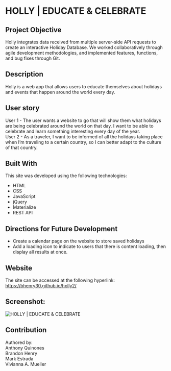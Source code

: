 # HOLLY | EDUCATE & CELEBRATE  
 
## Project Objective  
Holly integrates data received from multiple server-side API requests to create an interactive Holiday Database. We worked collaboratively through agile development methodologies, and implemented features, functions, and bug fixes through Git.   
## Description  
Holly is a web app that allows users to educate themselves about holidays and events that happen around the world every day.  
## User story  
User 1 - The user wants a website to go that will show them what holidays are being celebrated around the world on that day. I want to be able to celebrate and learn something interesting every day of the year.  
User 2 - As a traveler, I want to be informed of all the holidays taking place when I’m traveling to a certain country, so I can better adapt to the culture of that country.  
## Built With  
This site was developed using the following technologies:  
* HTML  
* CSS
* JavaScript
* jQuery
* Materialize 
* REST API  
## Directions for Future Development  
* Create a calendar page on the website to store saved holidays  
* Add a loading icon to indicate to users that there is content loading, then display all results at once.
## Website  
The site can be accessed at the following hyperlink:  
https://bhenry30.github.io/holly2/  
## Screenshot:  
![HOLLY | EDUCATE & CELEBRATE ](./assets/images/screenshot.png) 
## Contribution  
Authored by:    
Anthony Quinones  
Brandon Henry  
Mark Estrada  
Vivianna A. Mueller  
